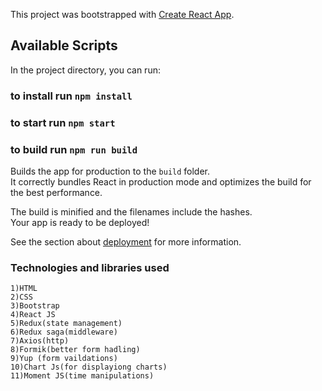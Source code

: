 This project was bootstrapped with [Create React App](https://github.com/facebook/create-react-app).

## Available Scripts

In the project directory, you can run:

### to install run `npm install`

### to start run `npm start`

### to build run `npm run build`

Builds the app for production to the `build` folder.<br />
It correctly bundles React in production mode and optimizes the build for the best performance.

The build is minified and the filenames include the hashes.<br />
Your app is ready to be deployed!

See the section about [deployment](https://facebook.github.io/create-react-app/docs/deployment) for more information.

### Technologies and libraries used

    1)HTML
    2)CSS
    3)Bootstrap
    4)React JS
    5)Redux(state management)
    6)Redux saga(middleware)
    7)Axios(http)
    8)Formik(better form hadling)
    9)Yup (form vaildations)
    10)Chart Js(for displayiong charts)
    11)Moment JS(time manipulations)
